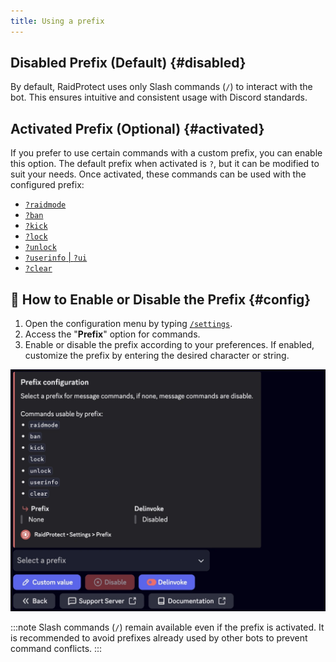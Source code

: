 ```yaml
---
title: Using a prefix
---
```


## Disabled Prefix (Default) {#disabled}

By default, RaidProtect uses only Slash commands (`/`) to interact with the bot. This ensures intuitive and consistent usage with Discord standards.

## Activated Prefix (Optional) {#activated}

If you prefer to use certain commands with a custom prefix, you can enable this option. The default prefix when activated is `?`, but it can be modified to suit your needs. Once activated, these commands can be used with the configured prefix: 
- [`?raidmode`](../features/raid-mode.md)
- [`?ban`](../features/moderation.md#ban)
- [`?kick`](../features/moderation.md#kick)
- [`?lock`](../features/channel-lock.md#lock)
- [`?unlock`](../features/channel-lock.md#unlock)
- [`?userinfo` | `?ui`](../features/utilities#userinfo)
- [`?clear`](../features/moderation#clear)

## 💬 How to Enable or Disable the Prefix {#config}

1. Open the configuration menu by typing [`/settings`](../setup.md#settings).
2. Access the "**Prefix**" option for commands.
3. Enable or disable the prefix according to your preferences.
If enabled, customize the prefix by entering the desired character or string.

![Prefix settings screenshot](../assets/rp-settings-prefix.webp)

:::note
Slash commands (`/`) remain available even if the prefix is activated.
It is recommended to avoid prefixes already used by other bots to prevent command conflicts.
:::